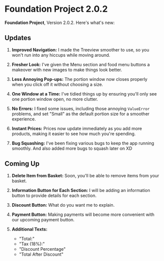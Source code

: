# Foundation Project 2.0.2

**Foundation Project**, Version 2.0.2. Here's what's new:

## Updates

1. **Improved Navigation:** I made the Treeview smoother to use, so you won't run into any hiccups while moving around.

2. **Fresher Look:** I've given the Menu section and food menu buttons a makeover with new images to make things look better.

3. **Less Annoying Pop-ups:** The portion window now closes properly when you click off it without choosing a size.

4. **One Window at a Time:** I've tidied things up by ensuring you'll only see one portion window open, no more clutter.

5. **No Errors:** I fixed some issues, including those annoying `ValueError` problems, and set "Small" as the default portion size for a smoother experience.

6. **Instant Prices:** Prices now update immediately as you add more products, making it easier to see how much you're spending.

7. **Bug Squashing:** I've been fixing various bugs to keep the app running smoothly. And also added more bugs to squash later on XD

## Coming Up


1. **Delete Item from Basket:** Soon, you'll be able to remove items from your basket.

2. **Information Button for Each Section:** I will be adding an information button to provide details for each section.

3. **Discount Button:** What do you want me to explain.

4. **Payment Button:** Making payments will become more convenient with our upcoming payment button.

5. **Additional Texts:**
   - "Total:"
   - "Tax (18%):"
   - "Discount Percentage"
   - "Total After Discount"
